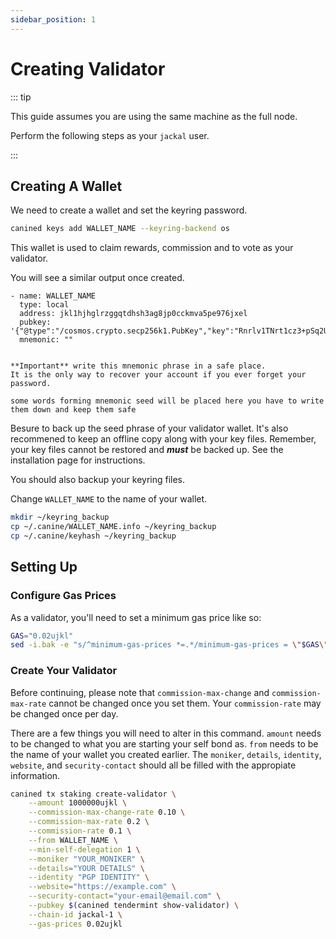```yaml
---
sidebar_position: 1
---
```

# Creating Validator


::: tip

This guide assumes you are using the same machine as the full node.

Perform the following steps as your `jackal` user.

:::

## Creating A Wallet

We need to create a wallet and set the keyring password.

```sh
canined keys add WALLET_NAME --keyring-backend os
```

This wallet is used to claim rewards, commission and to vote as your validator.

You will see a similar output once created.

```
- name: WALLET_NAME
  type: local
  address: jkl1hjhglrzggqtdhsh3ag8jp0cckmva5pe976jxel
  pubkey: '{"@type":"/cosmos.crypto.secp256k1.PubKey","key":"Rnrlv1TNrt1cz3+pSq2UDNiJQZINNlgtkNousVlkugZ7"}'
  mnemonic: ""


**Important** write this mnemonic phrase in a safe place.
It is the only way to recover your account if you ever forget your password.

some words forming mnemonic seed will be placed here you have to write them down and keep them safe
```

Besure to back up the seed phrase of your validator wallet.  It's also recommened to keep an offline copy along with your key files.  Remember, your key files cannot be restored and ***must*** be backed up.  See the installation page for instructions.

You should also backup your keyring files.

Change `WALLET_NAME` to the name of your wallet.
```sh
mkdir ~/keyring_backup
cp ~/.canine/WALLET_NAME.info ~/keyring_backup
cp ~/.canine/keyhash ~/keyring_backup
```

## Setting Up

### Configure Gas Prices

As a validator, you'll need to set a minimum gas price like so:
```sh
GAS="0.02ujkl"
sed -i.bak -e "s/^minimum-gas-prices *=.*/minimum-gas-prices = \"$GAS\"/" $HOME/.canine/config/app.toml
```

### Create Your Validator

Before continuing, please note that `commission-max-change` and `commission-max-rate` cannot be changed once you set them.  Your `commission-rate` may be changed once per day.

There are a few things you will need to alter in this command.  `amount` needs to be changed to what you are starting your self bond as.  `from` needs to be the name of your wallet you created earlier.  The `moniker`, `details`, `identity`, `website`, and `security-contact` should all be filled with the appropiate information.
```sh
canined tx staking create-validator \
    --amount 1000000ujkl \
    --commission-max-change-rate 0.10 \
    --commission-max-rate 0.2 \
    --commission-rate 0.1 \
    --from WALLET_NAME \
    --min-self-delegation 1 \
    --moniker "YOUR_MONIKER" \
    --details="YOUR DETAILS" \
    --identity "PGP IDENTITY" \
    --website="https://example.com" \
    --security-contact="your-email@email.com" \
    --pubkey $(canined tendermint show-validator) \
    --chain-id jackal-1 \
    --gas-prices 0.02ujkl
```
